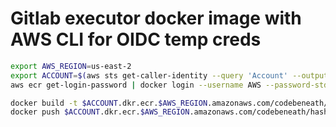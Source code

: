 # Gitlab executor docker image with AWS CLI for OIDC temp creds

```bash
export AWS_REGION=us-east-2
export ACCOUNT=$(aws sts get-caller-identity --query 'Account' --output text)
aws ecr get-login-password | docker login --username AWS --password-stdin $ACCOUNT.dkr.ecr.$AWS_REGION.amazonaws.com

docker build -t $ACCOUNT.dkr.ecr.$AWS_REGION.amazonaws.com/codebeneath/hashicorp/terraform-awscli:1.0 .
docker push $ACCOUNT.dkr.ecr.$AWS_REGION.amazonaws.com/codebeneath/hashicorp/terraform-awscli:1.0
```